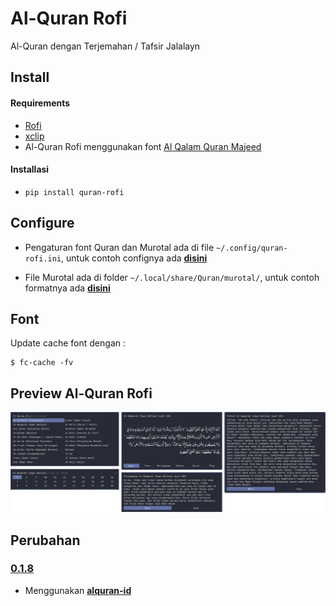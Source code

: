 # Al-Quran Rofi
Al-Quran dengan Terjemahan / Tafsir Jalalayn

## Install
#### Requirements
- [Rofi](https://github.com/davatorium/rofi)
- [xclip](https://github.com/astrand/xclip)
- Al-Quran Rofi menggunakan font [Al Qalam Quran Majeed](https://gitlab.com/nesstero/Al-Quran-Rofi/-/blob/master/quran_rofi/assets/Al%20Qalam%20Quran%20Majeed.ttf)
#### Installasi
- `pip install quran-rofi`

## Configure
- Pengaturan font Quran dan Murotal ada di file `~/.config/quran-rofi.ini`, untuk contoh confignya ada **[disini](https://gitlab.com/nesstero/Al-Quran-Rofi/-/blob/master/quran_rofi/assets/contoh_confgi_quran-rofi.ini)**

- File Murotal ada di folder `~/.local/share/Quran/murotal/`, untuk contoh formatnya  ada **[disini](https://gitlab.com/nesstero/Al-Quran-Rofi/-/tree/master/quran_rofi/assets/murotal)**

## Font
Update cache font dengan :
```
$ fc-cache -fv
```

## Preview Al-Quran Rofi
![Al-Quran Rofi](https://github.com/nesstero/Al-Quran-Rofi/raw/master/ss.png)

## Perubahan 
### [0.1.8](https://pypi.org/project/quran-rofi/0.1.8/)
- Menggunakan **[alquran-id](https://pypi.org/project/alquran-id/)**
